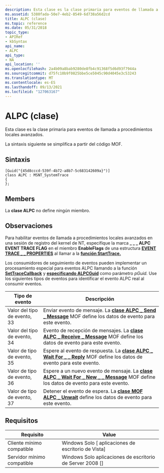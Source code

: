 ```yaml
---
description: Esta clase es la clase primaria para eventos de llamada a procedimientos locales avanzados. La sintaxis siguiente se simplifica a partir del código MOF.
ms.assetid: 5380fada-50e7-4eb2-8549-6d738a56d2cd
title: ALPC (clase)
ms.topic: reference
ms.date: 05/31/2018
topic_type:
- APIRef
- kbSyntax
api_name:
- ALPC
api_type:
- NA
api_location: ''
ms.openlocfilehash: 2a4b09a8bab9280de8fb4c91368f5d6d93f7944a
ms.sourcegitcommit: d75fc10b9f0825bbe5ce5045c90d4045e3c53243
ms.translationtype: MT
ms.contentlocale: es-ES
ms.lasthandoff: 09/13/2021
ms.locfileid: "127063167"
---
```

# <a name="alpc-class"></a>ALPC (clase)

Esta clase es la clase primaria para eventos de llamada a procedimientos locales avanzados.

La sintaxis siguiente se simplifica a partir del código MOF.

## <a name="syntax"></a>Sintaxis

``` syntax
[Guid("{45d8cccd-539f-4b72-a8b7-5c683142609a}")]
class ALPC : MSNT_SystemTrace
{
};
```

## <a name="members"></a>Members

La **clase ALPC** no define ningún miembro.

## <a name="remarks"></a>Observaciones

Para habilitar eventos de llamada a procedimientos locales avanzados en una sesión de registro del kernel de NT, especifique la marca **\_ \_ \_ ALPC EVENT TRACE FLAG** en el miembro **EnableFlags** de una estructura [**EVENT TRACE \_ \_ PROPERTIES**](/windows/win32/api/evntrace/ns-evntrace-event_trace_properties) al llamar a la [**función StartTrace.**](/windows/win32/api/evntrace/nf-evntrace-starttracea)

Los consumidores de seguimiento de eventos pueden implementar un procesamiento especial para eventos ALPC llamando a la función [**SetTraceCallback**](/windows/win32/api/evntrace/nf-evntrace-settracecallback) y [**especificando ALPCGuid**](nt-kernel-logger-constants.md) como parámetro *pGuid.* Use los siguientes tipos de eventos para identificar el evento ALPC real al consumir eventos.



| Tipo de evento           | Descripción                                                                                                                                         |
|----------------------|-----------------------------------------------------------------------------------------------------------------------------------------------------|
| Valor del tipo de evento, 33 | Enviar evento de mensaje. La [**clase ALPC \_ Send \_ Message**](alpc-send-message.md) MOF define los datos de evento para este evento.                           |
| Valor del tipo de evento, 34 | Evento de recepción de mensajes. La [**clase ALPC \_ Receive \_ Message**](alpc-receive-message.md) MOF define los datos de evento para este evento.                  |
| Valor de tipo de evento, 35 | Espere al evento de respuesta. La [**clase ALPC \_ Wait For \_ \_ Reply**](alpc-wait-for-reply.md) MOF define los datos de evento para este evento.                    |
| Valor de tipo de evento, 36 | Espere a un nuevo evento de mensaje. La [**clase ALPC \_ Wait For \_ New \_ \_ Message**](alpc-wait-for-new-message.md) MOF define los datos de evento para este evento. |
| Valor de tipo de evento, 37 | Detener el evento de espera. La [**clase MOF ALPC \_ Unwait**](alpc-unwait.md) define los datos de evento para este evento.                                        |



 

## <a name="requirements"></a>Requisitos



| Requisito | Value |
|-------------------------------------|------------------------------------------------------|
| Cliente mínimo compatible<br/> | Windows Solo \[ aplicaciones de escritorio de Vista\]<br/>       |
| Servidor mínimo compatible<br/> | Windows Solo aplicaciones de escritorio de Server 2008 \[\]<br/> |



 

